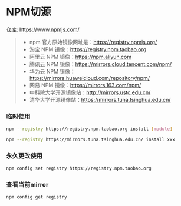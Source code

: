 # NPM切源

仓库: https://www.npmjs.com/

> * npm 官方原始镜像网址是：https://registry.npmjs.org/
> * 淘宝 NPM 镜像：https://registry.npm.taobao.org
> * 阿里云 NPM 镜像：https://npm.aliyun.com
> * 腾讯云 NPM 镜像：https://mirrors.cloud.tencent.com/npm/
> * 华为云 NPM 镜像：https://mirrors.huaweicloud.com/repository/npm/
> * 网易 NPM 镜像：https://mirrors.163.com/npm/
> * 中科院大学开源镜像站：http://mirrors.ustc.edu.cn/
> * 清华大学开源镜像站：https://mirrors.tuna.tsinghua.edu.cn/

### 临时使用

```bash
npm --registry https://registry.npm.taobao.org install [module]
```

```bash
npm --registry https://mirrors.tuna.tsinghua.edu.cn/ install xxx
```


### 永久更改使用

```bash
npm config set registry https://registry.npm.taobao.org
```

### 查看当前mirror

```bash
npm config get registry
```